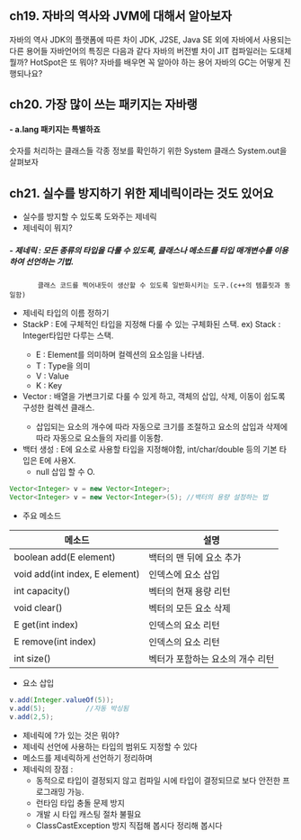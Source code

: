 ## ch19. 자바의 역사와 JVM에 대해서 알아보자
자바의 역사
JDK의 플랫폼에 따른 차이
JDK, J2SE, Java SE 외에 자바에서 사용되는 다른 용어들
자바언어의 특징은 다음과 같다
자바의 버전별 차이
JIT 컴파일러는 도대체 뭘까?
HotSpot은 또 뭐야?
자바를 배우면 꼭 알아야 하는 용어
자바의 GC는 어떻게 진행되나요?


## ch20. 가장 많이 쓰는 패키지는 자바랭
#### - a.lang 패키지는 특별하죠
숫자를 처리하는 클래스들
각종 정보를 확인하기 위한 System 클래스
System.out을 살펴보자



## ch21. 실수를 방지하기 위한 제네릭이라는 것도 있어요
- 실수를 방지할 수 있도록 도와주는 제네릭
- 제네릭이 뭐지?
##### - 제네릭 : 모든 종류의 타입을 다룰 수 있도록, 클래스나 메소드를 타입 매개변수를 이용하여 선언하는 기법.
           클래스 코드를 찍어내듯이 생산할 수 있도록 일반화시키는 도구.(c++의 템플릿과 동일함)
- 제네릭 타입의 이름 정하기
- StackP<E> : E에 구체적인 타입을 지정해 다룰 수 있는 구체화된 스택. ex) Stack<Integer> : Integer타입만 다루는 스택.
  + E : Element를 의미하며 컬렉션의 요소임을 나타냄.
  + T : Type을 의미
  + V : Value
  + K : Key
- Vector<E> : 배열을 가변크기로 다룰 수 있게 하고, 객체의 삽입, 삭제, 이동이 쉽도록 구성한 컬렉션 클래스.
  + 삽입되는 요소의 개수에 따라 자동으로 크기를 조절하고 요소의 삽입과 삭제에 따라 자동으로 요소들의 자리를 이동함.
- 백터 생성 : E에 요소로 사용할 타입을 지정해야함, int/char/double 등의 기본 타입은 E에 사용X.
  + null 삽입 할 수 O.
```java
Vector<Integer> v = new Vector<Integer>;
Vector<Integer> v = new Vector<Integer>(5); //백터의 용량 설정하는 법
```
- 주요 메소드


| 메소드 | 설명 |
|---| --- | 
| boolean add(E element) | 백터의 맨 뒤에 요소 추가 |
| void add(int index, E element) | 인덱스에 요소 삽입 |
| int capacity() | 벡터의 현재 용량 리턴 | 
| void clear() | 벡터의 모든 요소 삭제 |
| E get(int index) | 인덱스의 요소 리턴 |
| E remove(int index) | 인덱스의 요소 리턴 |
| int size() | 벡터가 포함하는 요소의 개수 리턴 |

- 요소 삽입
```java
v.add(Integer.valueOf(5));
v.add(5);          //자동 박싱됨
v.add(2,5);   
```

- 제네릭에 ?가 있는 것은 뭐야?
- 제네릭 선언에 사용하는 타입의 범위도 지정할 수 있다
- 메소드를 제네릭하게 선언하기
정리하며
- 제네릭의 장점 :
  + 동적으로 타입이 결정되지 않고 컴파일 시에 타입이 결정되므로 보다 안전한 프로그래밍 가능.
  + 런타임 타입 충돌 문제 방지
  + 개발 시 타입 캐스팅 절차 불필요
  + ClassCastException 방지
직접해 봅시다
정리해 봅시다
